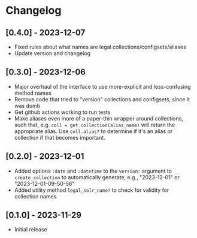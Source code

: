 # Changelog

## [0.4.0] - 2023-12-07
- Fixed rules about what names are legal collections/configsets/aliases
- Update version and changelog

## [0.3.0] - 2023-12-06

- Major overhaul of the interface to use more-explicit and less-confusing method names
- Remove code that tried to "version" collections and configsets, since it was dumb
- Get github actions working to run tests
- Make aliases even more of a paper-thin wrapper around collections, such that, e.g.
  `coll = get_collection(alias_name)` will return the appropriate alias. Use
  `coll.alias?` to determine if it's an alias or collection if that becomes important.

## [0.2.0] - 2023-12-01

- Added options `:date` and `:datetime` to the `version:` argument to `create_collection`
  to automatically generate, e.g., "2023-12-01" or "2023-12-01-09-50-56" 
- Added utility method `legal_solr_name?` to check for validity for collection names

## [0.1.0] - 2023-11-29

- Initial release
